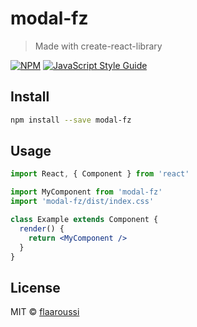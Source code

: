 # modal-fz

> Made with create-react-library

[![NPM](https://img.shields.io/npm/v/modal-fz.svg)](https://www.npmjs.com/package/modal-fz) [![JavaScript Style Guide](https://img.shields.io/badge/code_style-standard-brightgreen.svg)](https://standardjs.com)

## Install

```bash
npm install --save modal-fz
```

## Usage

```jsx
import React, { Component } from 'react'

import MyComponent from 'modal-fz'
import 'modal-fz/dist/index.css'

class Example extends Component {
  render() {
    return <MyComponent />
  }
}
```

## License

MIT © [flaaroussi](https://github.com/flaaroussi)
